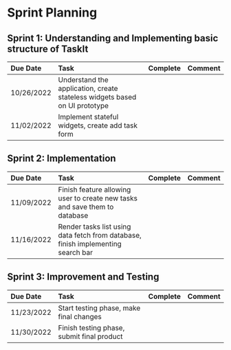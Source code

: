 # Sprint Planning

## Sprint 1: Understanding and Implementing basic structure of TaskIt

| Due Date | Task | Complete | Comment |
|:---------|:-----|:---------|:--------|
| 10/26/2022 | Understand the application, create stateless widgets based on UI prototype | | |
| 11/02/2022 | Implement stateful widgets, create add task form | | |

## Sprint 2: Implementation

| Due Date | Task | Complete | Comment |
|:---------|:-----|:---------|:--------|
| 11/09/2022 | Finish feature allowing user to create new tasks and save them to database | | |
| 11/16/2022 | Render tasks list using data fetch from database, finish implementing search bar | | |

## Sprint 3: Improvement and Testing

| Due Date | Task | Complete | Comment |
|:---------|:-----|:---------|:--------|
| 11/23/2022 | Start testing phase, make final changes | | |
| 11/30/2022 | Finish testing phase, submit final product | | |